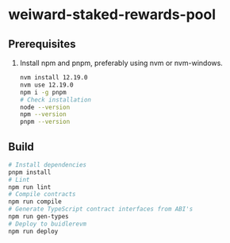 # weiward-staked-rewards-pool

## Prerequisites

1. Install npm and pnpm, preferably using nvm or nvm-windows.

	```bash
	nvm install 12.19.0
	nvm use 12.19.0
	npm i -g pnpm
	# Check installation
	node --version
	npm --version
	pnpm --version
	```

## Build

```bash
# Install dependencies
pnpm install
# Lint
npm run lint
# Compile contracts
npm run compile
# Generate TypeScript contract interfaces from ABI's
npm run gen-types
# Deploy to buidlerevm
npm run deploy
```
